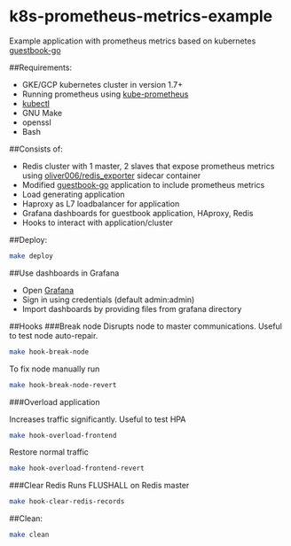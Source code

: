 # k8s-prometheus-metrics-example
Example application with prometheus metrics based on kubernetes [guestbook-go](https://github.com/kubernetes/kubernetes/tree/master/examples/guestbook-go)

##Requirements:
* GKE/GCP kubernetes cluster in version 1.7+
* Running prometheus using [kube-prometheus](https://github.com/coreos/prometheus-operator/tree/master/contrib/kube-prometheus)
* [kubectl](https://kubernetes.io/docs/tasks/tools/install-kubectl/)
* GNU Make
* openssl
* Bash

##Consists of:
* Redis cluster with 1 master, 2 slaves that expose prometheus metrics using [oliver006/redis_exporter](https://github.com/oliver006/redis_exporter) sidecar container
* Modified [guestbook-go](https://github.com/kubernetes/kubernetes/tree/master/examples/guestbook-go) application to include prometheus metrics
* Load generating application
* Haproxy as L7 loadbalancer for application
* Grafana dashboards for guestbook application, HAproxy, Redis
* Hooks to interact with application/cluster

##Deploy:
```bash
make deploy
```

##Use dashboards in Grafana
* Open [Grafana](http://localhost:8001/api/v1/proxy/namespaces/monitoring/services/grafana:3000)
* Sign in using credentials (default admin:admin)
* Import dashboards by providing files from grafana directory


##Hooks
###Break node
Disrupts node to master communications. Useful to test node auto-repair.
```bash
make hook-break-node
```
To fix node manually run
```bash
make hook-break-node-revert
```
###Overload application

Increases traffic significantly. Useful to test HPA
```bash
make hook-overload-frontend
```
Restore normal traffic
```bash
make hook-overload-frontend-revert
```
###Clear Redis
Runs FLUSHALL on Redis master
```bash
make hook-clear-redis-records
```

##Clean:
```bash
make clean
```
